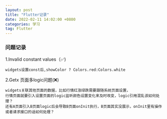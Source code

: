 ```yaml
---
layout: post
title: "Flutter记录"
date: 2022-02-11 14:02:00 +0800 
categories: 学习
tag: Flutter
---
```

### 问题记录 ###
1.Invalid constant values（✅)
```commandline
widgets设置const后,showColor ? Colors.red:Colors.white 
```
2.Getx 页面多logic问题(❌)
```commandline
widgets关联其他页面的数据，比如行情红涨绿跌需要跟随系统页面设置，
行情页面就要引入设置页面的logic监听颜色设置变化来及时改变，logic引用混乱该如何处理？
还有A页面引入B页面logic后会导致B页面onInit执行，B页面其实没展示，onInit里有操作或者请求接口的话如何处理？
```
